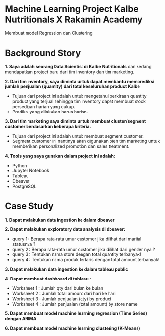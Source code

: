 # Machine Learning Project Kalbe Nutritionals X Rakamin Academy
Membuat model Regression dan Clustering

# Background Story
**1. Saya adalah seorang Data Scientist di Kalbe Nutritionals**
dan sedang mendapatkan project baru dari tim inventory
dan tim marketing.

**2. Dari tim inventory, saya diminta untuk dapat membantu
memprediksi jumlah penjualan (quantity) dari total
keseluruhan product Kalbe**
- Tujuan dari project ini adalah untuk mengetahui
perkiraan quantity product yang terjual sehingga tim
inventory dapat membuat stock persediaan harian
yang cukup.
- Prediksi yang dilakukan harus harian.
  
**3. Dari tim marketing saya diminta untuk membuat
cluster/segment customer berdasarkan beberapa kriteria.**
- Tujuan dari project ini adalah untuk membuat
segment customer.
- Segment customer ini nantinya akan digunakan oleh
tim marketing untuk memberikan personalized
promotion dan sales treatment.

**4. Tools yang saya gunakan dalam project ini adalah:**
- Python
- Jupyter Notebook
- Tableau
- Dbeaver
- PostgreSQL
  
# Case Study
**1. Dapat melakukan data ingestion ke dalam dbeaver**

**2. Dapat melakukan exploratory data analysis di dbeaver:**
- query 1 : Berapa rata-rata umur customer jika dilihat dari marital statusnya ?
- query 2 : Berapa rata-rata umur customer jika dilihat dari gender nya ?
- query 3 : Tentukan nama store dengan total quantity terbanyak!
- query 4 : Tentukan nama produk terlaris dengan total amount terbanyak!

**3. Dapat melakukan data ingestion ke dalam tableau public**

**4. Dapat membuat dashboard di tableau :**
- Worksheet 1 : Jumlah qty dari bulan ke bulan
- Worksheet 2 : Jumlah total amount dari hari ke hari
- Worksheet 3 : Jumlah penjualan (qty) by product
- Worksheet 4 : Jumlah penjualan (total amount) by store name

**5. Dapat membuat model machine learning regression (Time Series) dengan ARIMA** 

**6. Dapat membuat model machine learning clustering (K-Means)**
